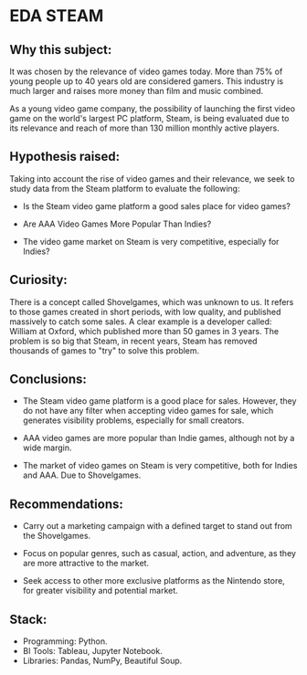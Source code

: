 # EDA STEAM

## Why this subject:

It was chosen by the relevance of video games today. More than 75% of young people up to 40 years old are considered gamers. This industry is much larger and raises more money than film and music combined.

As a young video game company, the possibility of launching the first video game on the world's largest PC platform, Steam, is being evaluated due to its relevance and reach of more than 130 million monthly active players.

## Hypothesis raised:

Taking into account the rise of video games and their relevance, we seek to study data from the Steam platform to evaluate the following:

- Is the Steam video game platform a good sales place for video games?

- Are AAA Video Games More Popular Than Indies?

- The video game market on Steam is very competitive, especially for Indies?

## Curiosity:

There is a concept called Shovelgames, which was unknown to us. It refers to those games created in short periods, with low quality, and published massively to catch some sales. A clear example is a developer called: William at Oxford, which published more than 50 games in 3 years. The problem is so big that Steam, in recent years, Steam has removed thousands of games to "try" to solve this problem.

## Conclusions:

- The Steam video game platform is a good place for sales. However, they do not have any filter when accepting video games for sale, which generates visibility problems, especially for small creators.

- AAA video games are more popular than Indie games, although not by a wide margin.

- The market of video games on Steam is very competitive, both for Indies and AAA. Due to Shovelgames.

## Recommendations:

- Carry out a marketing campaign with a defined target to stand out from the Shovelgames.

- Focus on popular genres, such as casual, action, and adventure, as they are more attractive to the market.

- Seek access to other more exclusive platforms as the Nintendo store, for greater visibility and potential market.

## Stack:

- Programming: Python.
- BI Tools: Tableau, Jupyter Notebook.
- Libraries: Pandas, NumPy, Beautiful Soup.

